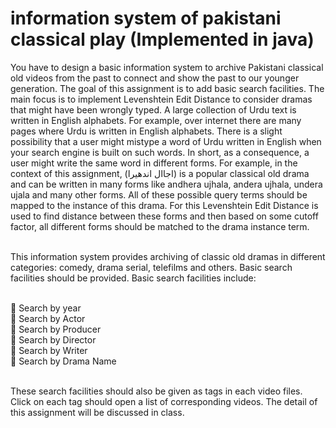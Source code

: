 # information system of pakistani classical play (Implemented in java)

You have to design a basic information system to archive Pakistani classical old videos from
the past to connect and show the past to our younger generation. The goal of this assignment
is to add basic search facilities. The main focus is to implement Levenshtein Edit Distance to
consider dramas that might have been wrongly typed. A large collection of Urdu text is
written in English alphabets. For example, over internet there are many pages where Urdu is
written in English alphabets. There is a slight possibility that a user might mistype a word of
Urdu written in English when your search engine is built on such words. In short, as a
consequence, a user might write the same word in different forms. For example, in the
context of this assignment, (اجاال اندھیرا) is a popular classical old drama and can be written in
many forms like andhera ujhala, andera ujhala, undera ujala and many other forms. All of
these possible query terms should be mapped to the instance of this drama. For this
Levenshtein Edit Distance is used to find distance between these forms and then based on
some cutoff factor, all different forms should be matched to the drama instance term.<br/><br/>

This information system provides archiving of classic old dramas in different categories:
comedy, drama serial, telefilms and others. Basic search facilities should be provided. Basic
search facilities include:<br/><br/>

 Search by year<br/>
 Search by Actor<br/>
 Search by Producer<br/>
 Search by Director<br/>
 Search by Writer<br/>
 Search by Drama Name<br/><br/>

These search facilities should also be given as tags in each video files. Click on each tag
should open a list of corresponding videos. The detail of this assignment will be discussed in
class.
